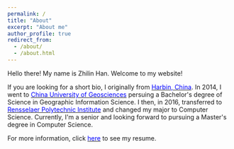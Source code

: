 ```yaml
---
permalink: /
title: "About"
excerpt: "About me"
author_profile: true
redirect_from:
  - /about/
  - /about.html
---
```


Hello there! My name is Zhilin Han. Welcome to my website!

If you are looking for a short bio, I originally from [<span class="underline-on-hover" style="color:#0000FF">Harbin, China</span>](https://en.wikipedia.org/wiki/Harbin). In 2014, I went to [<span class="underline-on-hover" style="color:#0000FF">China University of Geosciences</span>](http://www.cugb.edu.cn/index.action) persuing a Bachelor's degree of Science in Geographic Information Science. I then, in 2016, transferred to [<span class="underline-on-hover" style="color:#0000FF">Rensselaer Polytechnic Institute</span>](http://www.rpi.edu/) and changed my major to Computer Science. Currently, I'm a senior and looking forward to pursuing a Master's degree in Computer Science.

For more information, click [<span class="underline-on-hover" style="color:#0000FF">here</span>](/resume) to see my resume.
